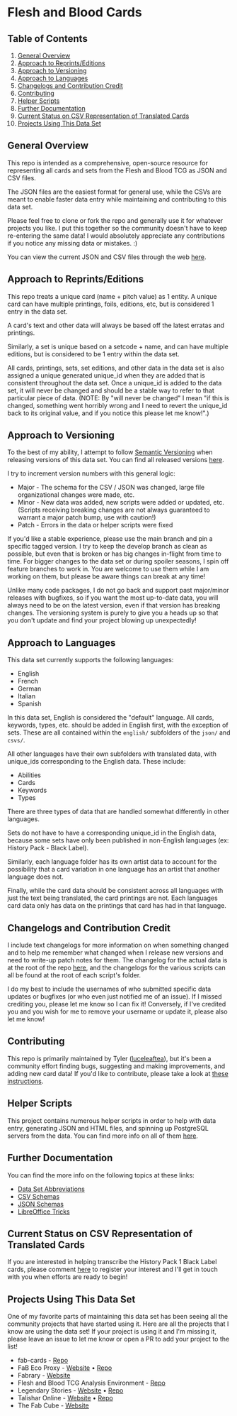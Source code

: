 # Flesh and Blood Cards

## Table of Contents
1. [General Overview](#general-overview)
2. [Approach to Reprints/Editions](#approach-to-reprintseditions)
3. [Approach to Versioning](#approach-to-versioning)
4. [Approach to Languages](#approach-to-languages)
5. [Changelogs and Contribution Credit](#changelogs-and-contribution-credit)
6. [Contributing](#contributing)
7. [Helper Scripts](#helper-scripts)
8. [Further Documentation](#further-documentation)
9. [Current Status on CSV Representation of Translated Cards](#current-status-on-csv-representation-of-translated-cards)
10. [Projects Using This Data Set](#projects-using-this-data-set)

## General Overview
This repo is intended as a comprehensive, open-source resource for representing all cards and sets from the Flesh and Blood TCG as JSON and CSV files.

The JSON files are the easiest format for general use, while the CSVs are meant to enable faster data entry while maintaining and contributing to this data set.

Please feel free to clone or fork the repo and generally use it for whatever projects you like. I put this together so the community doesn't have to keep re-entering the same data! I would absolutely appreciate any contributions if you notice any missing data or mistakes. :)

You can view the current JSON and CSV files through the web [here](https://the-fab-cube.github.io/flesh-and-blood-cards/).


## Approach to Reprints/Editions
This repo treats a unique card (name + pitch value) as 1 entity. A unique card can have multiple printings, foils, editions, etc, but is considered 1 entry in the data set.

A card's text and other data will always be based off the latest erratas and printings.

Similarly, a set is unique based on a setcode + name, and can have multiple editions, but is considered to be 1 entry within the data set.

All cards, printings, sets, set editions, and other data in the data set is also assigned a unique generated unique_id when they are added that is consistent throughout the data set. Once a unique_id is added to the data set, it will never be changed and should be a stable way to refer to that particular piece of data. (NOTE: By "will never be changed" I mean "if this is changed, something went horribly wrong and I need to revert the unique_id back to its original value, and if you notice this please let me know!".)


## Approach to Versioning
To the best of my ability, I attempt to follow [Semantic Versioning](https://semver.org/) when releasing versions of this data set. You can find all released versions [here](https://github.com/the-fab-cube/flesh-and-blood-cards/releases).

I try to increment version numbers with this general logic:

* Major - The schema for the CSV / JSON was changed, large file organizational changes were made, etc.
* Minor - New data was added, new scripts were added or updated, etc. (Scripts receiving breaking changes are not always guaranteed to warrant a major patch bump, use with caution!)
* Patch - Errors in the data or helper scripts were fixed

If you'd like a stable experience, please use the main branch and pin a specific tagged version. I try to keep the develop branch as clean as possible, but even that is broken or has big changes in-flight from time to time. For bigger changes to the data set or during spoiler seasons, I spin off feature branches to work in. You are welcome to use them while I am working on them, but please be aware things can break at any time!

Unlike many code packages, I do not go back and support past major/minor releases with bugfixes, so if you want the most up-to-date data, you will always need to be on the latest version, even if that version has breaking changes. The versioning system is purely to give you a heads up so that you don't update and find your project blowing up unexpectedly!

## Approach to Languages
This data set currently supports the following languages:
- English
- French
- German
- Italian
- Spanish

In this data set, English is considered the "default" language. All cards, keywords, types, etc. should be added in English first, with the exception of sets. These are all contained within the `english/` subfolders of the `json/` and `csvs/`.

All other languages have their own subfolders with translated data, with unique_ids corresponding to the English data. These include:
- Abilities
- Cards
- Keywords
- Types

There are three types of data that are handled somewhat differently in other languages.

Sets do not have to have a corresponding unique_id in the English data, because some sets have only been published in non-English languages (ex: History Pack - Black Label).

Similarly, each language folder has its own artist data to account for the possibility that a card variation in one language has an artist that another language does not.

Finally, while the card data should be consistent across all languages with just the text being translated, the card printings are not. Each languages card data only has data on the printings that card has had in that language.


## Changelogs and Contribution Credit
I include text changelogs for more information on when something changed and to help me remember what changed when I release new versions and need to write-up patch notes for them. The changelog for the actual data is at the root of the repo [here](/changelog.txt), and the changelogs for the various scripts can all be found at the root of each script's folder.

I do my best to include the usernames of who submitted specific data updates or bugfixes (or who even just notified me of an issue). If I missed crediting you, please let me know so I can fix it! Conversely, if I've credited you and you wish for me to remove your username or update it, please also let me know!


## Contributing
This repo is primarily maintained by Tyler ([luceleaftea](https://github.com/luceleaftea)), but it's been a community effort finding bugs, suggesting and making improvements, and adding new card data! If you'd like to contribute, please take a look at [these instructions](/CONTRIBUTING.md).

## Helper Scripts
This project contains numerous helper scripts in order to help with data entry, generating JSON and HTML files, and spinning up PostgreSQL servers from the data. You can find more info on all of them [here](/helper-scripts/README.md).

## Further Documentation
You can find the more info on the following topics at these links:
* [Data Set Abbreviations](/documentation/abbreviations.md)
* [CSV Schemas](/documentation/csv-schemas.md)
* [JSON Schemas](/documentation/json-schemas.md)
* [LibreOffice Tricks](/documentation/libre-office-tricks.md)

## Current Status on CSV Representation of Translated Cards
If you are interested in helping transcribe the History Pack 1 Black Label cards, please comment [here](https://github.com/the-fab-cube/flesh-and-blood-cards/issues/118) to register your interest and I'll get in touch with you when efforts are ready to begin!

## Projects Using This Data Set
One of my favorite parts of maintaining this data set has been seeing all the community projects that have started using it. Here are all the projects that I know are using the data set! If your project is using it and I'm missing it, please leave an issue to let me know or open a PR to add your project to the list!

* fab-cards - [Repo](https://github.com/fabrary/fab-cards)
* FaB Eco Proxy - [Website](https://aongaro.github.io/fab-eco-proxy/) • [Repo](https://github.com/aongaro/fab-eco-proxy)
* Fabrary - [Website](https://fabrary.net/)
* Flesh and Blood TCG Analysis Environment - [Repo](https://github.com/HarrisonTotty/fab)
* Legendary Stories - [Website](https://legendarystories.net/) • [Repo](https://github.com/nathaneastwood/fablore)
* Talishar Online - [Website](https://talishar.net/) • [Repo](https://github.com/Talishar/Talishar)
* The Fab Cube - [Website](https://www.thefabcube.com/)